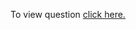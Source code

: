 To view question <a href="https://practice.geeksforgeeks.org/problems/detect-cycle-in-an-undirected-graph/1" target="_blank">click here.</a>